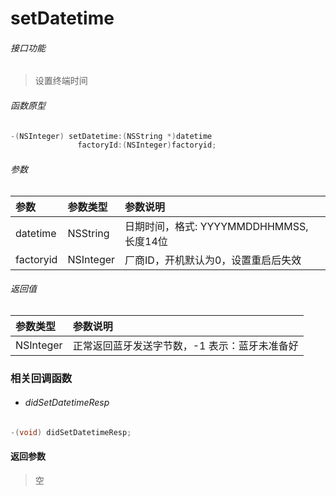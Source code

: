 # setDatetime

###### 接口功能
> 设置终端时间

###### 函数原型

```objective-c
-(NSInteger) setDatetime:(NSString *)datetime
               factoryId:(NSInteger)factoryid;
```

###### 参数
| 参数 | 参数类型 | 参数说明 |
| :-------- | :--------| :------ |
| datetime| NSString | 日期时间，格式: YYYYMMDDHHMMSS, 长度14位 |
| factoryid| NSInteger | 厂商ID，开机默认为0，设置重启后失效 |

###### 返回值
| 参数类型 | 参数说明 |
| :--------| :------ |
| NSInteger | 正常返回蓝牙发送字节数，-1 表示：蓝牙未准备好 |


### 相关回调函数
- ###### didSetDatetimeResp

```objective-c
-(void) didSetDatetimeResp;
```

#### 返回参数
> 空

